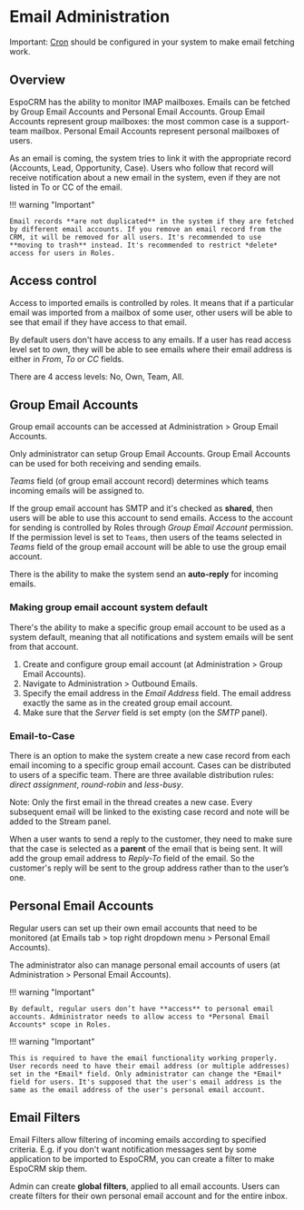 # Email Administration

Important: [Cron](server-configuration.md#setting-up-crontab) should be configured in your system to make email fetching work.

## Overview

EspoCRM has the ability to monitor IMAP mailboxes. Emails can be fetched by Group Email Accounts and Personal Email Accounts. Group Email Accounts represent group mailboxes: the most common case is a support-team mailbox. Personal Email Accounts represent personal mailboxes of users.

As an email is coming, the system tries to link it with the appropriate record (Accounts, Lead, Opportunity, Case). Users who follow that record will receive notification about a new email in the system, even if they are not listed in To or CC of the email.

!!! warning "Important"

    Email records **are not duplicated** in the system if they are fetched by different email accounts. If you remove an email record from the CRM, it will be removed for all users. It's recommended to use **moving to trash** instead. It's recommended to restrict *delete* access for users in Roles.

## Access control

Access to imported emails is controlled by roles. It means that if a particular email was imported from a mailbox of some user, other users will be able to see that email if they have access to that email.

By default users don't have access to any emails. If a user has read access level set to  *own*, they will be able to see emails where their email address is either in *From*, *To* or *CC* fields.

There are 4 access levels: No, Own, Team, All.

## Group Email Accounts

Group email accounts can be accessed at Administration > Group Email Accounts.

Only administrator can setup Group Email Accounts. Group Email Accounts can be used for both receiving and sending emails.

*Teams* field (of group email account record) determines which teams incoming emails will be assigned to. 

If the group email account has SMTP and it's checked as **shared**, then users will be able to use this account to send emails. Access to the account for sending is controlled by Roles through *Group Email Account* permission. If the permission level is set to `Teams`, then users of the teams selected in *Teams* field of the group email account will be able to use the group email account.

There is the ability to make the system send an **auto-reply** for incoming emails.

### Making group email account system default

There's the ability to make a specific group email account to be used as a system default, meaning that all notifications and system emails will be sent from that account.

1. Create and configure group email account (at Administration > Group Email Accounts).
2. Navigate to Administration > Outbound Emails.
3. Specify the email address  in the *Email Address* field. The email address exactly the same as in the created group email account.
4. Make sure that the *Server* field is set empty (on the *SMTP* panel).


### Email-to-Case

There is an option to make the system create a new case record from each email incoming to a specific group email account. Cases can be distributed to users of a specific team. There are three available distribution rules: *direct assignment*, *round-robin* and *less-busy*. 

Note: Only the first email in the thread creates a new case. Every subsequent email will be linked to the existing case record and note will be added to the Stream panel.

When a user wants to send a reply to the customer, they need to make sure that the case is selected as a **parent** of the email that is being sent. It will add the group email address to *Reply-To* field of the email. So the customer's reply will be sent to the group address rather than to the user’s one.

## Personal Email Accounts

Regular users can set up their own email accounts that need to be monitored (at Emails tab > top right dropdown menu > Personal Email Accounts).

The administrator also can manage personal email accounts of users (at Administration > Personal Email Accounts).

!!! warning "Important"

    By default, regular users don’t have **access** to personal email accounts. Administrator needs to allow access to *Personal Email Accounts* scope in Roles.

!!! warning "Important"

    This is required to have the email functionality working properly. User records need to have their email address (or multiple addresses) set in the *Email* field. Only administrator can change the *Email* field for users. It's supposed that the user's email address is the same as the email address of the user's personal email account.

## Email Filters

Email Filters allow filtering of incoming emails according to specified criteria. E.g. if you don't want notification messages sent by some application to be imported to EspoCRM, you can create a filter to make EspoCRM skip them.

Admin can create **global filters**, applied to all email accounts. Users can create filters for their own personal email account and for the entire inbox.
